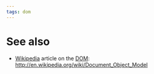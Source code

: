 ```yaml
---
tags: dom
---
```


# See also

-   [Wikipedia](/wiki/Wikipedia) article on the [DOM](/wiki/DOM): <http://en.wikipedia.org/wiki/Document_Object_Model>

